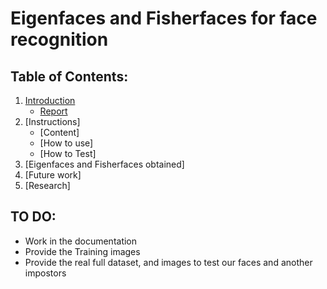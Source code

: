 # Eigenfaces and Fisherfaces for face recognition

## Table of Contents:
1. [Introduction](https://github.com/vvarodi/face_recognition) 
    * [Report](https://github.com/vvarodi/face_recognition/report.pdf)
2. [Instructions]
    * [Content]
    * [How to use]
    * [How to Test]
3. [Eigenfaces and Fisherfaces obtained]
4. [Future work]
4. [Research]




## TO DO:
- Work in the documentation
- Provide the Training images
- Provide the real full dataset, and images to test our faces and another impostors
